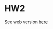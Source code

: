 # HW2

See web version [here](https://github.com/DACSS690C-CSSMETHODS/HW2/raw/refs/heads/main/index.html)
